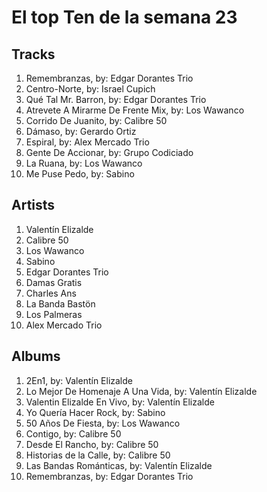 # El top Ten de la semana 23

## Tracks
1. Remembranzas, by: Edgar Dorantes Trio
1. Centro-Norte, by: Israel Cupich
1. Qué Tal Mr. Barron, by: Edgar Dorantes Trio
1. Atrevete A Mirarme De Frente Mix, by: Los Wawanco
1. Corrido De Juanito, by: Calibre 50
1. Dámaso, by: Gerardo Ortiz
1. Espiral, by: Alex Mercado Trio
1. Gente De Accionar, by: Grupo Codiciado
1. La Ruana, by: Los Wawanco
1. Me Puse Pedo, by: Sabino

## Artists
1. Valentín Elizalde
1. Calibre 50
1. Los Wawanco
1. Sabino
1. Edgar Dorantes Trio
1. Damas Gratis
1. Charles Ans
1. La Banda Bastön
1. Los Palmeras
1. Alex Mercado Trio

## Albums
1. 2En1, by: Valentín Elizalde
1. Lo Mejor De Homenaje A Una Vida, by: Valentín Elizalde
1. Valentin Elizalde En Vivo, by: Valentín Elizalde
1. Yo Quería Hacer Rock, by: Sabino
1. 50 Años De Fiesta, by: Los Wawanco
1. Contigo, by: Calibre 50
1. Desde El Rancho, by: Calibre 50
1. Historias de la Calle, by: Calibre 50
1. Las Bandas Románticas, by: Valentín Elizalde
1. Remembranzas, by: Edgar Dorantes Trio
